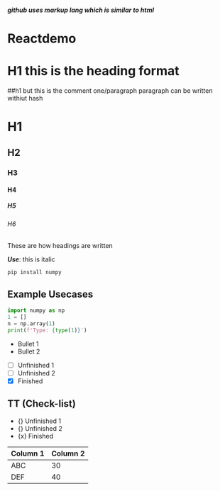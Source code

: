 ##### github uses markup lang which is similar to html
# Reactdemo 

# H1 this is the heading format
##h1 but this is the comment one/paragraph
paragraph can be written withiut hash 
# H1
## H2
### H3
#### H4
##### H5
###### H6
These are how headings are written

***Use***: 
this is italic

```
pip install numpy
```

## Example Usecases
```python
import numpy as np
1 = []
n = np.array(1)
print(f'Type: {type(1)}')
```
* Bullet 1
* Bullet 2

- [ ] Unfinished 1
- [ ] Unfinished 2
- [x] Finished

## TT (Check-list)
- {} Unfinished 1
- {} Unfinished 2
- {x} Finished

| Column 1 | Column 2 |
|----------|----------|
| ABC      | 30       |
| DEF      | 40       |

